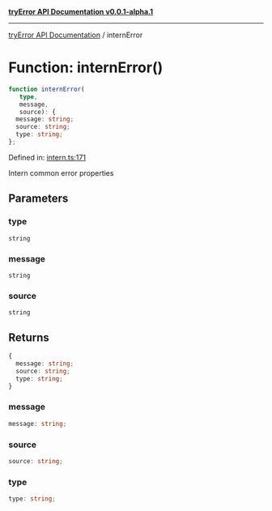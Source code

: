 [**tryError API Documentation v0.0.1-alpha.1**](../index.md)

***

[tryError API Documentation](../index.md) / internError

# Function: internError()

```ts
function internError(
   type, 
   message, 
   source): {
  message: string;
  source: string;
  type: string;
};
```

Defined in: [intern.ts:171](https://github.com/oconnorjohnson/tryError/blob/e3ae0308069a4fba073f4543d527ad76373db795/src/intern.ts#L171)

Intern common error properties

## Parameters

### type

`string`

### message

`string`

### source

`string`

## Returns

```ts
{
  message: string;
  source: string;
  type: string;
}
```

### message

```ts
message: string;
```

### source

```ts
source: string;
```

### type

```ts
type: string;
```
